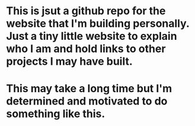 # This is jsut a github repo for the website that I'm building personally. Just a tiny little website to explain who I am and hold links to other projects I may have built.

# This may take a long time but I'm determined and motivated to do something like this.
